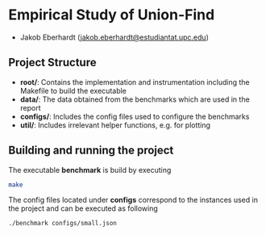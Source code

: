 # Empirical Study of Union-Find

- Jakob Eberhardt (jakob.eberhardt@estudiantat.upc.edu)

## Project Structure

- **root/**: Contains the implementation and instrumentation including the Makefile to build the executable
- **data/**: The data obtained from the benchmarks which are used in the report
- **configs/**: Includes the config files used to configure the benchmarks
- **util/**: Includes irrelevant helper functions, e.g. for plotting

## Building and running the project

The executable __benchmark__ is build by executing
```bash
make
```
The config files located under __configs__ correspond to the instances used in the project and can be executed as following
```bash
./benchmark configs/small.json
```
